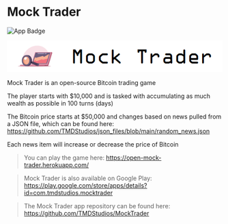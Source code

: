 # Mock Trader

![App Badge](https://img.shields.io/badge/app-android-brightgreen)

![Mock Trader Logo](/src/main/resources/static/images/mock_trader.png)

Mock Trader is an open-source Bitcoin trading game

The player starts with $10,000 and is tasked with accumulating as much wealth as possible in 100 turns (days)

The Bitcoin price starts at $50,000 and changes based on news pulled from a JSON file, which can be found here: https://github.com/TMDStudios/json_files/blob/main/random_news.json

Each news item will increase or decrease the price of Bitcoin

>You can play the game here: https://open-mock-trader.herokuapp.com/

>Mock Trader is also available on Google Play: https://play.google.com/store/apps/details?id=com.tmdstudios.mocktrader

>The Mock Trader app repository can be found here: https://github.com/TMDStudios/MockTrader
